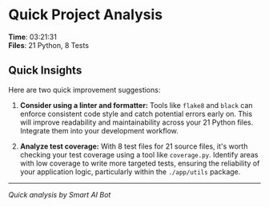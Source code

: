 # Quick Project Analysis

**Time**: 03:21:31  
**Files**: 21 Python, 8 Tests

## Quick Insights

Here are two quick improvement suggestions:

1.  **Consider using a linter and formatter:** Tools like `flake8` and `black` can enforce consistent code style and catch potential errors early on. This will improve readability and maintainability across your 21 Python files. Integrate them into your development workflow.

2.  **Analyze test coverage:**  With 8 test files for 21 source files, it's worth checking your test coverage using a tool like `coverage.py`. Identify areas with low coverage to write more targeted tests, ensuring the reliability of your application logic, particularly within the `./app/utils` package.


---
*Quick analysis by Smart AI Bot*

